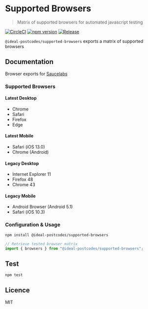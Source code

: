 # Supported Browsers

> Matrix of supported browsers for automated javascript testing

[![CircleCI](https://circleci.com/gh/ideal-postcodes/supported-browsers.svg?style=svg)](https://circleci.com/gh/ideal-postcodes/supported-browsers)
[![npm version](https://badge.fury.io/js/%40ideal-postcodes%2Fsupported-browsers.svg)](https://badge.fury.io/js/%40ideal-postcodes%2Fsupported-browsers)
[![Release](https://github.com/ideal-postcodes/supported-browsers/workflows/npm%20Release/badge.svg)](https://github.com/ideal-postcodes/supported-browsers/actions)

`@ideal-postcodes/supported-browsers` exports a matrix of supported browsers

## Documentation

Browser exports for [Saucelabs](https://saucelabs.com)

### Supported Browsers

#### Latest Desktop

- Chrome
- Safari
- Firefox
- Edge

#### Latest Mobile

- Safari (iOS 13.0)
- Chrome (Android)

#### Legacy Desktop

- Internet Explorer 11
- Firefox 48
- Chrome 43

#### Legacy Mobile

- Android Browser (Android 5.1)
- Safari (iOS 10.3)

### Configuration & Usage

```bash
npm install @ideal-postcodes/supported-browsers
```

```javascript
// Retrieve tested browser matrix
import { browsers } from "@ideal-postcodes/supported-browsers";
```

## Test

```bash
npm test
```

## Licence

MIT
